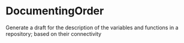 # DocumentingOrder
Generate a draft for the description of the variables and functions in a repository; based on their connectivity
